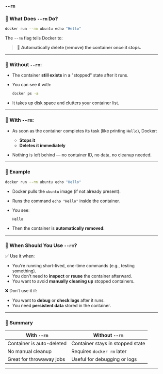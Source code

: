 ### **`--rm`**

### 🔹 What Does `--rm` Do?

```bash
docker run --rm ubuntu echo "Hello"
```

The `--rm` flag tells Docker to:

> 🧹 **Automatically delete (remove) the container once it stops.**

---

### 🔹 Without `--rm`:

* The container **still exists** in a "stopped" state after it runs.
* You can see it with:

  ```bash
  docker ps -a
  ```
* It takes up disk space and clutters your container list.

---

### 🔹 With `--rm`:

* As soon as the container completes its task (like printing `Hello`), Docker:

  * **Stops it**
  * **Deletes it immediately**
* Nothing is left behind — no container ID, no data, no cleanup needed.

---

### 🔹 Example

```bash
docker run --rm ubuntu echo "Hello"
```

* Docker pulls the `ubuntu` image (if not already present).
* Runs the command `echo "Hello"` inside the container.
* You see:

  ```
  Hello
  ```
* Then the container is **automatically removed**.

---

### 🔹 When Should You Use `--rm`?

✅ Use it when:

* You're running short-lived, one-time commands (e.g., testing something).
* You don't need to **inspect** or **reuse** the container afterward.
* You want to avoid **manually cleaning up** stopped containers.

❌ Don’t use it if:

* You want to **debug** or **check logs** after it runs.
* You need **persistent data** stored in the container.

---

### 🔹 Summary

| With `--rm`               | Without `--rm`                   |
| ------------------------- | -------------------------------- |
| Container is auto-deleted | Container stays in stopped state |
| No manual cleanup         | Requires `docker rm` later       |
| Great for throwaway jobs  | Useful for debugging or logs     |

---
